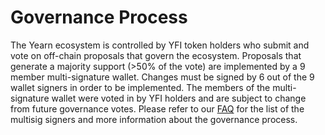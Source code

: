 # Governance Process

The Yearn ecosystem is controlled by YFI token holders who submit and vote on off-chain proposals that govern the ecosystem. Proposals that generate a majority support (>50% of the vote) are implemented by a 9 member multi-signature wallet. Changes must be signed by 6 out of the 9 wallet signers in order to be implemented. The members of the multi-signature wallet were voted in by YFI holders and are subject to change from future governance votes. Please refer to our [FAQ](https://docs.yearn.finance/resources/faq) for the list of the multisig signers and more information about the governance process.
